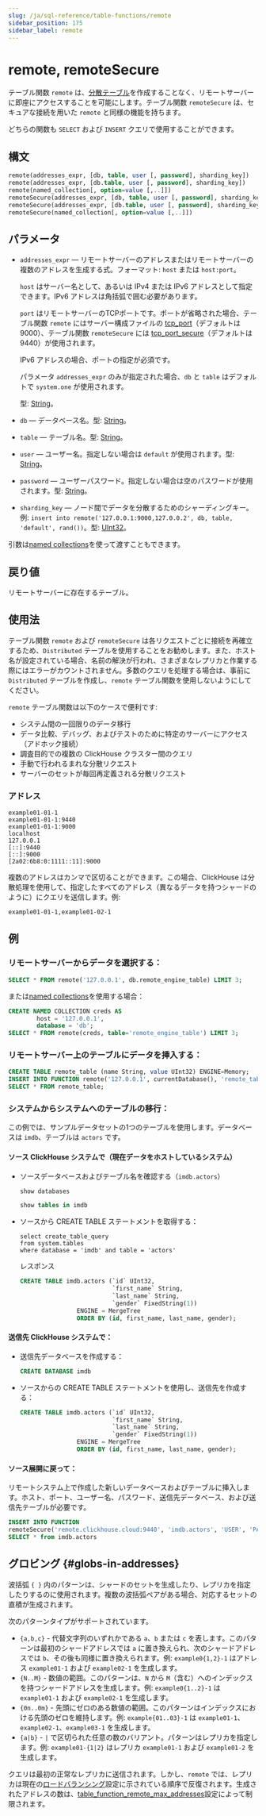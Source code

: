 ```yaml
---
slug: /ja/sql-reference/table-functions/remote
sidebar_position: 175
sidebar_label: remote
---
```


# remote, remoteSecure

テーブル関数 `remote` は、[分散テーブル](../../engines/table-engines/special/distributed.md)を作成することなく、リモートサーバーに即座にアクセスすることを可能にします。テーブル関数 `remoteSecure` は、セキュアな接続を用いた `remote` と同様の機能を持ちます。

どちらの関数も `SELECT` および `INSERT` クエリで使用することができます。

## 構文

``` sql
remote(addresses_expr, [db, table, user [, password], sharding_key])
remote(addresses_expr, [db.table, user [, password], sharding_key])
remote(named_collection[, option=value [,..]])
remoteSecure(addresses_expr, [db, table, user [, password], sharding_key])
remoteSecure(addresses_expr, [db.table, user [, password], sharding_key])
remoteSecure(named_collection[, option=value [,..]])
```

## パラメータ

- `addresses_expr` — リモートサーバーのアドレスまたはリモートサーバーの複数のアドレスを生成する式。フォーマット: `host` または `host:port`。

    `host` はサーバー名として、あるいは IPv4 または IPv6 アドレスとして指定できます。IPv6 アドレスは角括弧で囲む必要があります。

    `port` はリモートサーバーのTCPポートです。ポートが省略された場合、テーブル関数 `remote` にはサーバー構成ファイルの [tcp_port](../../operations/server-configuration-parameters/settings.md#tcp_port)（デフォルトは9000）、テーブル関数 `remoteSecure` には [tcp_port_secure](../../operations/server-configuration-parameters/settings.md#tcp_port_secure)（デフォルトは9440）が使用されます。

    IPv6 アドレスの場合、ポートの指定が必須です。

    パラメータ `addresses_expr` のみが指定された場合、`db` と `table` はデフォルトで `system.one` が使用されます。

    型: [String](../../sql-reference/data-types/string.md)。

- `db` — データベース名。型: [String](../../sql-reference/data-types/string.md)。
- `table` — テーブル名。型: [String](../../sql-reference/data-types/string.md)。
- `user` — ユーザー名。指定しない場合は `default` が使用されます。型: [String](../../sql-reference/data-types/string.md)。
- `password` — ユーザーパスワード。指定しない場合は空のパスワードが使用されます。型: [String](../../sql-reference/data-types/string.md)。
- `sharding_key` — ノード間でデータを分散するためのシャーディングキー。例: `insert into remote('127.0.0.1:9000,127.0.0.2', db, table, 'default', rand())`。型: [UInt32](../../sql-reference/data-types/int-uint.md)。

引数は[named collections](/docs/ja/operations/named-collections.md)を使って渡すこともできます。

## 戻り値

リモートサーバーに存在するテーブル。

## 使用法

テーブル関数 `remote` および `remoteSecure` は各リクエストごとに接続を再確立するため、`Distributed` テーブルを使用することをお勧めします。また、ホスト名が設定されている場合、名前の解決が行われ、さまざまなレプリカと作業する際にはエラーがカウントされません。多数のクエリを処理する場合は、事前に `Distributed` テーブルを作成し、`remote` テーブル関数を使用しないようにしてください。

`remote` テーブル関数は以下のケースで便利です:

- システム間の一回限りのデータ移行
- データ比較、デバッグ、およびテストのために特定のサーバーにアクセス（アドホック接続）
- 調査目的での複数の ClickHouse クラスター間のクエリ
- 手動で行われるまれな分散リクエスト
- サーバーのセットが毎回再定義される分散リクエスト

### アドレス

``` text
example01-01-1
example01-01-1:9440
example01-01-1:9000
localhost
127.0.0.1
[::]:9440
[::]:9000
[2a02:6b8:0:1111::11]:9000
```

複数のアドレスはカンマで区切ることができます。この場合、ClickHouse は分散処理を使用して、指定したすべてのアドレス（異なるデータを持つシャードのように）にクエリを送信します。例:

``` text
example01-01-1,example01-02-1
```

## 例

### リモートサーバーからデータを選択する：

``` sql
SELECT * FROM remote('127.0.0.1', db.remote_engine_table) LIMIT 3;
```

または[named collections](/docs/ja/operations/named-collections.md)を使用する場合：

```sql
CREATE NAMED COLLECTION creds AS
        host = '127.0.0.1',
        database = 'db';
SELECT * FROM remote(creds, table='remote_engine_table') LIMIT 3;
```

### リモートサーバー上のテーブルにデータを挿入する：

``` sql
CREATE TABLE remote_table (name String, value UInt32) ENGINE=Memory;
INSERT INTO FUNCTION remote('127.0.0.1', currentDatabase(), 'remote_table') VALUES ('test', 42);
SELECT * FROM remote_table;
```

### システムからシステムへのテーブルの移行：

この例では、サンプルデータセットの1つのテーブルを使用します。データベースは `imdb`、テーブルは `actors` です。

#### ソース ClickHouse システムで（現在データをホストしているシステム）

- ソースデータベースおよびテーブル名を確認する（`imdb.actors`）

  ```sql
  show databases
  ```

  ```sql
  show tables in imdb
  ```

- ソースから CREATE TABLE ステートメントを取得する：

  ```
  select create_table_query
  from system.tables
  where database = 'imdb' and table = 'actors'
  ```

  レスポンス

  ```sql
  CREATE TABLE imdb.actors (`id` UInt32,
                            `first_name` String,
                            `last_name` String,
                            `gender` FixedString(1))
                  ENGINE = MergeTree
                  ORDER BY (id, first_name, last_name, gender);
  ```

#### 送信先 ClickHouse システムで：

- 送信先データベースを作成する：

  ```sql
  CREATE DATABASE imdb
  ```

- ソースからの CREATE TABLE ステートメントを使用し、送信先を作成する：

  ```sql
  CREATE TABLE imdb.actors (`id` UInt32,
                            `first_name` String,
                            `last_name` String,
                            `gender` FixedString(1))
                  ENGINE = MergeTree
                  ORDER BY (id, first_name, last_name, gender);
  ```

#### ソース展開に戻って：

リモートシステム上で作成した新しいデータベースおよびテーブルに挿入します。ホスト、ポート、ユーザー名、パスワード、送信先データベース、および送信先テーブルが必要です。

```sql
INSERT INTO FUNCTION
remoteSecure('remote.clickhouse.cloud:9440', 'imdb.actors', 'USER', 'PASSWORD')
SELECT * from imdb.actors
```

## グロビング {#globs-in-addresses}

波括弧 `{ }` 内のパターンは、シャードのセットを生成したり、レプリカを指定したりするのに使用されます。複数の波括弧ペアがある場合、対応するセットの直積が生成されます。

次のパターンタイプがサポートされています。

- `{a,b,c}` - 代替文字列のいずれかである `a`、`b` または `c` を表します。このパターンは最初のシャードアドレスでは `a` に置き換えられ、次のシャードアドレスでは `b`、その後も同様に置き換えられます。例: `example0{1,2}-1` はアドレス `example01-1` および `example02-1` を生成します。
- `{N..M}` - 数値の範囲。このパターンは、`N` から `M`（含む）へのインデックスを持つシャードアドレスを生成します。例: `example0{1..2}-1` は `example01-1` および `example02-1` を生成します。
- `{0n..0m}` - 先頭にゼロのある数値の範囲。このパターンはインデックスにおける先頭のゼロを維持します。例: `example{01..03}-1` は `example01-1`、`example02-1`、`example03-1` を生成します。
- `{a|b}` - `|` で区切られた任意の数のバリアント。パターンはレプリカを指定します。例: `example01-{1|2}` はレプリカ `example01-1` および `example01-2` を生成します。

クエリは最初の正常なレプリカに送信されます。しかし、`remote` では、レプリカは現在の[ロードバランシング](../../operations/settings/settings.md#load_balancing)設定に示されている順序で反復されます。生成されたアドレスの数は、[table_function_remote_max_addresses](../../operations/settings/settings.md#table_function_remote_max_addresses)設定によって制限されます。
